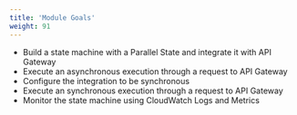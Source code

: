 ```yaml
---
title: 'Module Goals'
weight: 91
---
```


- Build a state machine with a Parallel State and integrate it with API Gateway
- Execute an asynchronous execution through a request to API Gateway
- Configure the integration to be synchronous
- Execute an synchronous execution through a request to API Gateway
- Monitor the state machine using CloudWatch Logs and Metrics